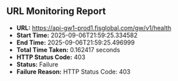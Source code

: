 ## URL Monitoring Report

- **URL:** https://api-gw1-prod1.fisglobal.com/gw/v1/health
- **Start Time:** 2025-09-06T21:59:25.334582
- **End Time:** 2025-09-06T21:59:25.496999
- **Total Time Taken:** 0.162417 seconds
- **HTTP Status Code:** 403
- **Status:** Failure
- **Failure Reason:** HTTP Status Code: 403

